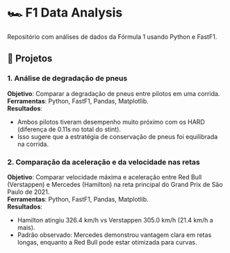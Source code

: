 # 🏎 F1 Data Analysis

Repositório com análises de dados da Fórmula 1 usando Python e FastF1.

## 📂 Projetos

### 1. Análise de degradação de pneus
**Objetivo**: Comparar a degradação de pneus entre pilotos em uma corrida.  
**Ferramentas**: Python, FastF1, Pandas, Matplotlib.
<br/>**Resultados**:  
- Ambos pilotos tiveram desempenho muito próximo com os HARD (diferença de 0.11s no total do stint).
- Isso sugere que a estratégia de conservação de pneus foi equilibrada na corrida.

### 2. Comparação da aceleração e da velocidade nas retas
**Objetivo**: Comparar velocidade máxima e aceleração entre Red Bull (Verstappen) e Mercedes (Hamilton) na reta principal do Grand Prix de São Paulo de 2021.
<br/>**Ferramentas**: Python, FastF1, Pandas, Matplotlib.<br/>
**Resultados**:
- Hamilton atingiu 326.4 km/h vs Verstappen 305.0 km/h (21.4 km/h a mais).
- Padrão observado: Mercedes demonstrou vantagem clara em retas longas, enquanto a Red Bull pode estar otimizada para curvas.
